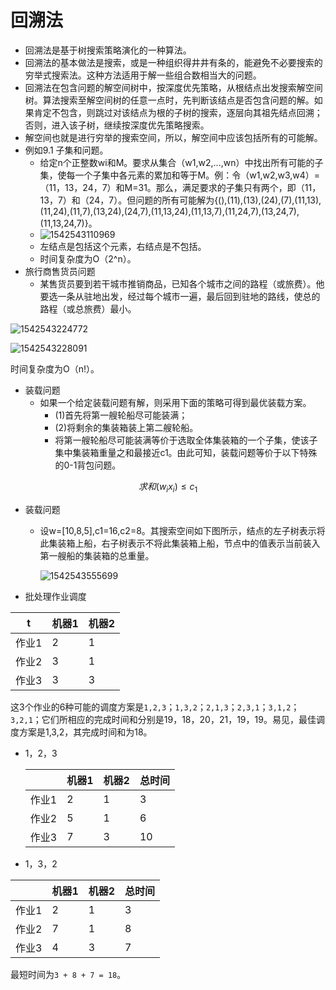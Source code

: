 # 回溯法

* 回溯法是基于树搜索策略演化的一种算法。
* 回溯法的基本做法是搜索，或是一种组织得井井有条的，能避免不必要搜索的穷举式搜索法。这种方法适用于解一些组合数相当大的问题。
* 回溯法在包含问题的解空间树中，按深度优先策略，从根结点出发搜索解空间树。算法搜索至解空间树的任意一点时，先判断该结点是否包含问题的解。如果肯定不包含，则跳过对该结点为根的子树的搜索，逐层向其祖先结点回溯；否则，进入该子树，继续按深度优先策略搜索。
* 解空间也就是进行穷举的搜索空间，所以，解空间中应该包括所有的可能解。
* 例如9.1 子集和问题。
  * 给定n个正整数wi和M。要求从集合（w1,w2,...,wn）中找出所有可能的子集，使每一个子集中各元素的累加和等于M。例：令（w1,w2,w3,w4）=（11，13，24，7）和M=31。那么，满足要求的子集只有两个，即（11，13，7）和（24，7）。但问题的所有可能解为{(),(11),(13),(24),(7),(11,13),(11,24),(11,7),(13,24),(24,7),(11,13,24),(11,13,7),(11,24,7),(13,24,7),(11,13,24,7)}。
  * ![1542543110969](C:\Users\16500\AppData\Local\Temp\1542543110969.png)
  * 左结点是包括这个元素，右结点是不包括。
  * 时间复杂度为O（2^n）。
* 旅行商售货员问题
  * 某售货员要到若干城市推销商品，已知各个城市之间的路程（或旅费）。他要选一条从驻地出发，经过每个城市一遍，最后回到驻地的路线，使总的路程（或总旅费）最小。

![1542543224772](C:\Users\16500\AppData\Local\Temp\1542543224772.png)

![1542543228091](C:\Users\16500\AppData\Local\Temp\1542543228091.png)

时间复杂度为O（n!）。

* 装载问题
  * 如果一个给定装载问题有解，则采用下面的策略可得到最优装载方案。
    * (1)首先将第一艘轮船尽可能装满；
    * (2)将剩余的集装箱装上第二艘轮船。
    * 将第一艘轮船尽可能装满等价于选取全体集装箱的一个子集，使该子集中集装箱重量之和最接近c1。由此可知，装载问题等价于以下特殊的0-1背包问题。

$$
求和(w_ix_i) ≤c_1
$$

* 装载问题

  * 设w=[10,8,5],c1=16,c2=8。其搜索空间如下图所示，结点的左子树表示将此集装箱上船，右子树表示不将此集装箱上船，节点中的值表示当前装入第一艘船的集装箱的总重量。

    ![1542543555699](C:\Users\16500\AppData\Local\Temp\1542543555699.png)

* 批处理作业调度

  

| t     | 机器1 | 机器2 |
| ----- | ----- | ----- |
| 作业1 | 2     | 1     |
| 作业2 | 3     | 1     |
| 作业3 | 3     | 3     |

这3个作业的6种可能的调度方案是`1,2,3`；`1,3,2`；`2,1,3`；`2,3,1`；`3,1,2`；`3,2,1`；它们所相应的完成时间和分别是19，18，20，21，19，19。易见，最佳调度方案是1,3,2，其完成时间和为18。

* 1，2，3

  |       | 机器1 | 机器2 | 总时间 |
  | ----- | ----- | ----- | ------ |
  | 作业1 | 2     | 1     | 3      |
  | 作业2 | 5     | 1     | 6      |
  | 作业3 | 7     | 3     | 10     |

* 1，3，2

|       | 机器1 | 机器2 | 总时间 |
| ----- | ----- | ----- | ------ |
| 作业1 | 2     | 1     | 3      |
| 作业2 | 7     | 1     | 8      |
| 作业3 | 4     | 3     | 7      |

最短时间为`3 + 8 + 7 = 18`。